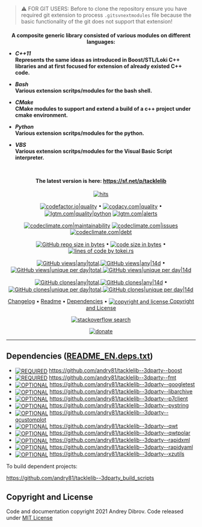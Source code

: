> :warning: FOR GIT USERS: Before to clone the repository ensure you have required git extension to process `.gitsvnextmodules` file because the basic functionality of the git does not support that extension!

<h4 align="center">A composite generic library consisted of various modules on different languages:

<div align="left">

* <i>C++11</i><br/>
  Represents the same ideas as introduced in Boost/STL/Loki C++ libraries and
  at first focused for extension of already existed C++ code.<br/>

* <i>Bash</i><br/>
  Various extension scritps/modules for the bash shell.<br/>

* <i>CMake</i><br/>
  CMake modules to support and extend a build of a c++ project under cmake
  environment.<br/>
  
* <i>Python</i><br/>
  Various extension scritps/modules for the python.<br/>
  
* <i>VBS</i><br/>
  Various extension scritps/modules for the Visual Basic Script interpreter.<br/>
</div><br/>

The latest version is here: https://sf.net/p/tacklelib</h4>

<!-- -->
<p align="center">
  <a href="#"><img src="https://hits.seeyoufarm.com/api/count/incr/badge.svg?url=https%3A%2F%2Fgithub.com%2Fandry81%2Ftacklelib&count_bg=%2379C83D&title_bg=%23555555&icon=&icon_color=%23E7E7E7&title=hits&edge_flat=false" valign="middle" alt="hits" /></a>
</p>
<!-- -->

<p align="center">
  <a href="https://www.codefactor.io/repository/github/andry81/tacklelib"><img src="https://img.shields.io/codefactor/grade/github/andry81/tacklelib?label=quality&logo=codefactor" valign="middle" alt="codefactor.io|quality" /></a>
  <!-- <a href="https://www.codefactor.io/repository/github/andry81/tacklelib"><img src="https://www.codefactor.io/repository/github/andry81/tacklelib/badge" valign="middle" alt="codefactor.io|quality" /></a> -->
• <a href="https://www.codacy.com/gh/andry81/tacklelib/dashboard?utm_source=github.com&amp;utm_medium=referral&amp;utm_content=andry81/tacklelib&amp;utm_campaign=Badge_Grade"><img src="https://img.shields.io/codacy/grade/f5c4d8059c76407b80ed0618d19d944e?label=quality&logo=codacy" valign="middle" alt="codacy.com|quality" /></a>
<!-- • <a href="https://www.codacy.com/gh/andry81/tacklelib/dashboard?utm_source=github.com&amp;utm_medium=referral&amp;utm_content=andry81/tacklelib&amp;utm_campaign=Badge_Grade"><img src="https://app.codacy.com/project/badge/Grade/f5c4d8059c76407b80ed0618d19d944e" valign="middle" alt="codacy.com|quality" /></a> -->
• <a href="https://lgtm.com/projects/g/andry81/tacklelib/context:python"><img src="https://img.shields.io/lgtm/grade/python/g/andry81/tacklelib.svg?label=quality: python&logo=lgtm" valign="middle" alt="lgtm.com|quality|python" /></a>
  <a href="https://lgtm.com/projects/g/andry81/tacklelib/alerts"><img src="https://img.shields.io/lgtm/alerts/github/andry81/tacklelib?label=alerts&logo=lgtm" valign="middle" alt="lgtm.com|alerts" /></a>
</p>

<p align="center">
  <a href="https://codeclimate.com/github/andry81/tacklelib/maintainability"><img src="https://api.codeclimate.com/v1/badges/0bcbb159098bb6d824fe/maintainability?logo=codeclimate" valign="middle" alt="codeclimate.com|maintainability" /></a>
  <a href="https://codeclimate.com/github/andry81/tacklelib/issues"><img src="https://img.shields.io/codeclimate/issues/andry81/tacklelib?logo=codeclimate" valign="middle" alt="codeclimate.com|issues" /></a>
  <a href="https://codeclimate.com/github/andry81/tacklelib/trends/technical_debt"><img src="https://img.shields.io/codeclimate/tech-debt/andry81/tacklelib?logo=codeclimate" valign="middle" alt="codeclimate.com|debt" /></a>
</p>

<p align="center">
  <a href="#"><img src="https://img.shields.io/github/repo-size/andry81/tacklelib?logo=github" valign="middle" alt="GitHub repo size in bytes" /></a>
• <a href="#"><img src="https://img.shields.io/github/languages/code-size/andry81/tacklelib?logo=github" valign="middle" alt="code size in bytes" /></a>
• <a href="https://github.com/XAMPPRocky/tokei"><img src="https://tokei.rs/b1/github/andry81/tacklelib?category=code" valign="middle" alt="lines of code by tokei.rs" /></a>
<!-- -- >
• <a href="https://github.com/XAMPPRocky/tokei"><img src="https://img.shields.io/tokei/lines/github/andry81/tacklelib?logo=tokei" valign="middle" alt="total lines by tokei.rs" /></a>
<!-- -->
</p>

<p align="center">
  <a href="https://github.com/andry81/tacklelib--gh-stats/commits/master/traffic/views">
    <img src="https://img.shields.io/badge/dynamic/json?color=success&label=Github%20views|all&query=count&url=https://github.com/andry81/tacklelib--gh-stats/raw/master/traffic/views/latest-accum.json?raw=True&logo=github" valign="middle" alt="GitHub views|any|total" />
    <img src="https://img.shields.io/badge/dynamic/json?color=success&label=14d&query=count&url=https://github.com/andry81/tacklelib--gh-stats/raw/master/traffic/views/latest.json?raw=True" valign="middle" alt="GitHub views|any|14d" /></a>
• <a href="https://github.com/andry81/tacklelib--gh-stats/commits/master/traffic/views">
    <img src="https://img.shields.io/badge/dynamic/json?color=success&label=Github%20views|unq&query=uniques&url=https://github.com/andry81/tacklelib--gh-stats/raw/master/traffic/views/latest-accum.json?raw=True&logo=github" valign="middle" alt="GitHub views|unique per day|total" />
    <img src="https://img.shields.io/badge/dynamic/json?color=success&label=14d&query=uniques&url=https://github.com/andry81/tacklelib--gh-stats/raw/master/traffic/views/latest.json?raw=True" valign="middle" alt="GitHub views|unique per day|14d" /></a>
</p>

<p align="center">
  <a href="https://github.com/andry81/tacklelib--gh-stats/commits/master/traffic/clones">
    <img src="https://img.shields.io/badge/dynamic/json?color=success&label=Github%20clones|all&query=count&url=https://github.com/andry81/tacklelib--gh-stats/raw/master/traffic/clones/latest-accum.json?raw=True&logo=github" valign="middle" alt="GitHub clones|any|total" />
    <img src="https://img.shields.io/badge/dynamic/json?color=success&label=14d&query=count&url=https://github.com/andry81/tacklelib--gh-stats/raw/master/traffic/clones/latest.json?raw=True" valign="middle" alt="GitHub clones|any|14d" /></a>
• <a href="https://github.com/andry81/tacklelib--gh-stats/commits/master/traffic/clones">
    <img src="https://img.shields.io/badge/dynamic/json?color=success&label=Github%20clones|unq&query=uniques&url=https://github.com/andry81/tacklelib--gh-stats/raw/master/traffic/clones/latest-accum.json?raw=True&logo=github" valign="middle" alt="GitHub clones|unique per day|total" />
    <img src="https://img.shields.io/badge/dynamic/json?color=success&label=14d&query=uniques&url=https://github.com/andry81/tacklelib--gh-stats/raw/master/traffic/clones/latest.json?raw=True" valign="middle" alt="GitHub clones|unique per day|14d" /></a>
</p>

<p align="center">
  <a href="https://github.com/andry81/tacklelib/blob/trunk/changelog.txt">Changelog</a>
• <a href="https://github.com/andry81/tacklelib/blob/trunk/README_EN.txt">Readme</a>
• <a href="#dependecies">Dependencies</a>
• <a href="#copyright-and-license"><img src="https://github.com/andry81-cache/andry81--gh-content-cache/raw/master/badges/common/license/mit-license.svg" valign="middle" alt="copyright and license" />&nbsp;Copyright and License</a>
</p>

<p align="center">
  <a href="https://stackoverflow.com/search?q=tacklelib"><img src="https://github.com/andry81-cache/andry81--gh-content-cache/raw/master/badges/common/board/stackoverflow-tacklelib.svg" valign="middle" alt="stackoverflow search" /></a>
</p>

<p align="center">
  <a href="https://github.com/andry81/donate"><img src="https://github.com/andry81-cache/andry81--gh-content-cache/raw/master/badges/common/donate/donate.svg" valign="middle" alt="donate" /></a>
</p>

---

## <a name="dependecies">Dependencies</a> (<a href="https://github.com/andry81/tacklelib/blob/trunk/README_EN.deps.txt">README_EN.deps.txt</a>)

* <a href="#"><img src="https://github.com/andry81-cache/andry81--gh-content-cache/raw/master/badges/common/static/REQUIRED.svg" valign="middle" alt="REQUIRED" /></a> https://github.com/andry81/tacklelib--3dparty--boost
* <a href="#"><img src="https://github.com/andry81-cache/andry81--gh-content-cache/raw/master/badges/common/static/REQUIRED.svg" valign="middle" alt="REQUIRED" /></a> https://github.com/andry81/tacklelib--3dparty--fmt
* <a href="#"><img src="https://github.com/andry81-cache/andry81--gh-content-cache/raw/master/badges/common/static/OPTIONAL.svg" valign="middle" alt="OPTIONAL" /></a> https://github.com/andry81/tacklelib--3dparty--googletest
* <a href="#"><img src="https://github.com/andry81-cache/andry81--gh-content-cache/raw/master/badges/common/static/OPTIONAL.svg" valign="middle" alt="OPTIONAL" /></a> https://github.com/andry81/tacklelib--3dparty--libarchive
* <a href="#"><img src="https://github.com/andry81-cache/andry81--gh-content-cache/raw/master/badges/common/static/OPTIONAL.svg" valign="middle" alt="OPTIONAL" /></a> https://github.com/andry81/tacklelib--3dparty--p7client
* <a href="#"><img src="https://github.com/andry81-cache/andry81--gh-content-cache/raw/master/badges/common/static/OPTIONAL.svg" valign="middle" alt="OPTIONAL" /></a> https://github.com/andry81/tacklelib--3dparty--pystring
* <a href="#"><img src="https://github.com/andry81-cache/andry81--gh-content-cache/raw/master/badges/common/static/OPTIONAL.svg" valign="middle" alt="OPTIONAL" /></a> https://github.com/andry81/tacklelib--3dparty--qcustomplot
* <a href="#"><img src="https://github.com/andry81-cache/andry81--gh-content-cache/raw/master/badges/common/static/OPTIONAL.svg" valign="middle" alt="OPTIONAL" /></a> https://github.com/andry81/tacklelib--3dparty--qwt
* <a href="#"><img src="https://github.com/andry81-cache/andry81--gh-content-cache/raw/master/badges/common/static/OPTIONAL.svg" valign="middle" alt="OPTIONAL" /></a> https://github.com/andry81/tacklelib--3dparty--qwtpolar
* <a href="#"><img src="https://github.com/andry81-cache/andry81--gh-content-cache/raw/master/badges/common/static/OPTIONAL.svg" valign="middle" alt="OPTIONAL" /></a> https://github.com/andry81/tacklelib--3dparty--rapidxml
* <a href="#"><img src="https://github.com/andry81-cache/andry81--gh-content-cache/raw/master/badges/common/static/OPTIONAL.svg" valign="middle" alt="OPTIONAL" /></a> https://github.com/andry81/tacklelib--3dparty--rapidyaml
* <a href="#"><img src="https://github.com/andry81-cache/andry81--gh-content-cache/raw/master/badges/common/static/OPTIONAL.svg" valign="middle" alt="OPTIONAL" /></a> https://github.com/andry81/tacklelib--3dparty--xzutils

To build dependent projects:

https://github.com/andry81/tacklelib--3dparty_build_scripts

## <a name="copyright-and-license">Copyright and License</a>

Code and documentation copyright 2021 Andrey Dibrov. Code released under [MIT License](https://github.com/andry81/tacklelib/blob/trunk/license.txt)
